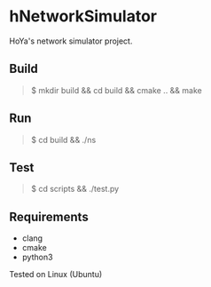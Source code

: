 # hNetworkSimulator

HoYa's network simulator project.

## Build

> $ mkdir build && cd build && cmake .. && make

## Run

> $ cd build && ./ns

## Test

> $ cd scripts && ./test.py

## Requirements

- clang
- cmake
- python3

Tested on Linux (Ubuntu)
